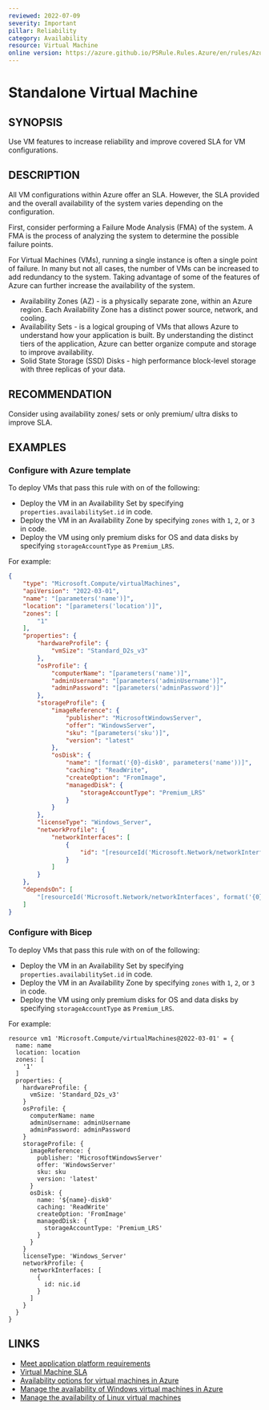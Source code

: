 ```yaml
---
reviewed: 2022-07-09
severity: Important
pillar: Reliability
category: Availability
resource: Virtual Machine
online version: https://azure.github.io/PSRule.Rules.Azure/en/rules/Azure.VM.Standalone/
---
```


# Standalone Virtual Machine

## SYNOPSIS

Use VM features to increase reliability and improve covered SLA for VM configurations.

## DESCRIPTION

All VM configurations within Azure offer an SLA.
However, the SLA provided and the overall availability of the system varies depending on the configuration.

First, consider performing a Failure Mode Analysis (FMA) of the system.
A FMA is the process of analyzing the system to determine the possible failure points.

For Virtual Machines (VMs), running a single instance is often a single point of failure.
In many but not all cases, the number of VMs can be increased to add redundancy to the system.
Taking advantage of some of the features of Azure can further increase the availability of the system.

- Availability Zones (AZ) - is a physically separate zone, within an Azure region.
  Each Availability Zone has a distinct power source, network, and cooling.
- Availability Sets - is a logical grouping of VMs that allows Azure to understand how your application is built.
  By understanding the distinct tiers of the application, Azure can better organize compute and storage to improve availability.
- Solid State Storage (SSD) Disks - high performance block-level storage with three replicas of your data.

## RECOMMENDATION

Consider using availability zones/ sets or only premium/ ultra disks to improve SLA.

## EXAMPLES

### Configure with Azure template

To deploy VMs that pass this rule with on of the following:

- Deploy the VM in an Availability Set by specifying `properties.availabilitySet.id` in code.
- Deploy the VM in an Availability Zone by specifying `zones` with `1`, `2`, or `3` in code.
- Deploy the VM using only premium disks for OS and data disks by specifying `storageAccountType` as `Premium_LRS`.

For example:

```json
{
    "type": "Microsoft.Compute/virtualMachines",
    "apiVersion": "2022-03-01",
    "name": "[parameters('name')]",
    "location": "[parameters('location')]",
    "zones": [
        "1"
    ],
    "properties": {
        "hardwareProfile": {
            "vmSize": "Standard_D2s_v3"
        },
        "osProfile": {
            "computerName": "[parameters('name')]",
            "adminUsername": "[parameters('adminUsername')]",
            "adminPassword": "[parameters('adminPassword')]"
        },
        "storageProfile": {
            "imageReference": {
                "publisher": "MicrosoftWindowsServer",
                "offer": "WindowsServer",
                "sku": "[parameters('sku')]",
                "version": "latest"
            },
            "osDisk": {
                "name": "[format('{0}-disk0', parameters('name'))]",
                "caching": "ReadWrite",
                "createOption": "FromImage",
                "managedDisk": {
                    "storageAccountType": "Premium_LRS"
                }
            }
        },
        "licenseType": "Windows_Server",
        "networkProfile": {
            "networkInterfaces": [
                {
                    "id": "[resourceId('Microsoft.Network/networkInterfaces', format('{0}-nic0', parameters('name')))]"
                }
            ]
        }
    },
    "dependsOn": [
        "[resourceId('Microsoft.Network/networkInterfaces', format('{0}-nic0', parameters('name')))]"
    ]
}
```

### Configure with Bicep

To deploy VMs that pass this rule with on of the following:

- Deploy the VM in an Availability Set by specifying `properties.availabilitySet.id` in code.
- Deploy the VM in an Availability Zone by specifying `zones` with `1`, `2`, or `3` in code.
- Deploy the VM using only premium disks for OS and data disks by specifying `storageAccountType` as `Premium_LRS`.

For example:

```bicep
resource vm1 'Microsoft.Compute/virtualMachines@2022-03-01' = {
  name: name
  location: location
  zones: [
    '1'
  ]
  properties: {
    hardwareProfile: {
      vmSize: 'Standard_D2s_v3'
    }
    osProfile: {
      computerName: name
      adminUsername: adminUsername
      adminPassword: adminPassword
    }
    storageProfile: {
      imageReference: {
        publisher: 'MicrosoftWindowsServer'
        offer: 'WindowsServer'
        sku: sku
        version: 'latest'
      }
      osDisk: {
        name: '${name}-disk0'
        caching: 'ReadWrite'
        createOption: 'FromImage'
        managedDisk: {
          storageAccountType: 'Premium_LRS'
        }
      }
    }
    licenseType: 'Windows_Server'
    networkProfile: {
      networkInterfaces: [
        {
          id: nic.id
        }
      ]
    }
  }
}
```

## LINKS

- [Meet application platform requirements](https://learn.microsoft.com/azure/architecture/framework/resiliency/design-requirements#meet-application-platform-requirements)
- [Virtual Machine SLA](https://azure.microsoft.com/support/legal/sla/virtual-machines)
- [Availability options for virtual machines in Azure](https://learn.microsoft.com/azure/virtual-machines/availability)
- [Manage the availability of Windows virtual machines in Azure](https://learn.microsoft.com/azure/virtual-machines/windows/manage-availability)
- [Manage the availability of Linux virtual machines](https://learn.microsoft.com/azure/virtual-machines/linux/manage-availability)
